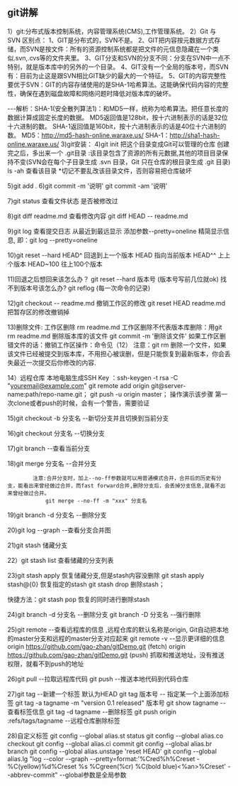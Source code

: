 ## git讲解 ##

1）git:分布式版本控制系统，内容管理系统(CMS),工作管理系统。
2）Git 与 SVN 区别点：
  1、GIT是分布式的，SVN不是。
  2、GIT把内容按元数据方式存储，而SVN是按文件：所有的资源控制系统都是把文件的元信息隐藏在一个类似.svn,.cvs等的文件夹里。
  3、GIT分支和SVN的分支不同：分支在SVN中一点不特别，就是版本库中的另外的一个目录。
  4、GIT没有一个全局的版本号，而SVN有：目前为止这是跟SVN相比GIT缺少的最大的一个特征。
  5、GIT的内容完整性要优于SVN：GIT的内容存储使用的是SHA-1哈希算法。这能确保代码内容的完整性，确保在遇到磁盘故障和网络问题时降低对版本库的破坏。

---解析：SHA-1(安全散列算法1)：和MD5一样，统称为哈希算法。把任意长度的数据计算成固定长度的数据。
                 MD5返回值是128bit，按十六进制表示的话是32位十六进制的数。
                 SHA-1返回值是160bit，按十六进制表示的话是40位十六进制的数。
               MD5：http://md5-hash-online.waraxe.us/
             SHA-1：http://sha1-hash-online.waraxe.us/
3)git安装：
4)git init 把这个目录变成Git可以管理的仓库
           创建完之后，多出来一个 .git目录 :该目录包含了资源的所有元数据,其他的项目目录保持不变(SVN会在每个子目录生成 .svn 目录，Git 只在仓库的根目录生成 .git 目录)
            ls -ah 查看该目录  *切记不要乱改该目录文件，否则容易把仓库破坏

5)git add .
6)git commit -m '说明'
    git commit -am '说明'

7)git status  查看文件状态 是否被修改过


8)git diff readme.md 查看修改内容
      git diff HEAD -- readme.md


9)git log 查看提交日志 从最近到最远显示
       添加参数--pretty=oneline 精简显示信息, 即：git log --pretty=oneline


10)git reset --hard HEAD^  回退到上一个版本
                    HEAD 指向当前版本
                    HEAD^^ 上上个版本
                    HEAD~100 往上100个版本


11)回退之后想回来该怎么办？
   git reset --hard 版本号   (版本号写前几位就ok)
   找不到版本号该怎么办?
   git reflog  (每一次命令的记录)


12)git checkout -- readme.md 撤销工作区的修改
   git reset HEAD readme.md   把暂存区的修改撤销掉

13)删除文件:
        工作区删除  rm readme.md
        工作区删除不代表版本库删除：用git rm readme.md 删除版本库的该文件
                                git commit -m '删除该文件'
        如果工作区删错文件的话：撤销工作区操作：命令见（12）
    注意：git rm 删除一个文件，如果该文件已经被提交到版本库，不用担心被误删，但是只能恢复到最新版本，你会丢失最近一次提交后你修改的内容.

14）远程仓库
        本地电脑生成SSH Key ：ssh-keygen -t rsa -C "youremail@example.com"
        git remote add origin git@server-name:path/repo-name.git；
        git push -u origin master；
        操作演示该步骤
        第一次clone或者push的时候，会有一个警告，需要验证

15)git checkout -b 分支名      --新切分支并且切换到当前分支


16)git checkout  分支名        --切换分支

17)git branch                 --查看当前分支

18)git merge 分支名            --合并分支

            注意:合并分支时，加上--no-ff参数就可以用普通模式合并，合并后的历史有分支，能看出来曾经做过合并，而fast forward合并,删除分支后，会丢掉分支信息,就看不出来曾经做过合并。
                git merge --no-ff -m "xxx" 分支名

19)git branch -d 分支名        --删除分支

20)git log --graph            --查看分支合并图

21)git stash  储藏分支

22）git stash list  查看储藏的分支列表

23)git stash apply 恢复储藏分支,但是stash内容没删除    git stash apply stash@{0} 恢复指定的stash
   git stash drop 删除stash；

   快捷方法：git stash pop 恢复的同时进行删除stash

24)git branch -d 分支名      --删除分支
   git branch -D 分支名      --强行删除

25)git remote      --查看远程库的信息  ,远程仓库的默认名称是origin, Git自动把本地的master分支和远程的master分支对应起来
   git remote -v   --显示更详细的信息
      origin	https://github.com/gao-zhan/gitDemo.git (fetch)
      origin	https://github.com/gao-zhan/gitDemo.git (push)
        抓取和推送地址，没有推送权限，就看不到push的地址

26)git pull     --拉取远程库代码
   git push     --推送本地代码到代码仓库

27)git tag <tagname>           --新建一个标签  默认为HEAD
   git tag <tagname>  版本号    -- 指定某一个上面添加标签
   git tag -a tagname -m "version 0.1 released" 版本号
   git show tagname         --查看标签信息
   git tag -d tagname       --删除标签
   git push origin :refs/tags/tagname    --远程仓库删除标签


28)自定义标签
        git config --global alias.st status
        git config --global alias.co checkout
        git config --global alias.ci commit
        git config --global alias.br branch
        git config --global alias.unstage 'reset HEAD'
        git config --global alias.lg "log --color --graph --pretty=format:'%Cred%h%Creset -%C(yellow)%d%Creset %s %Cgreen(%cr) %C(bold blue)<%an>%Creset' --abbrev-commit"
        --global参数是全局参数